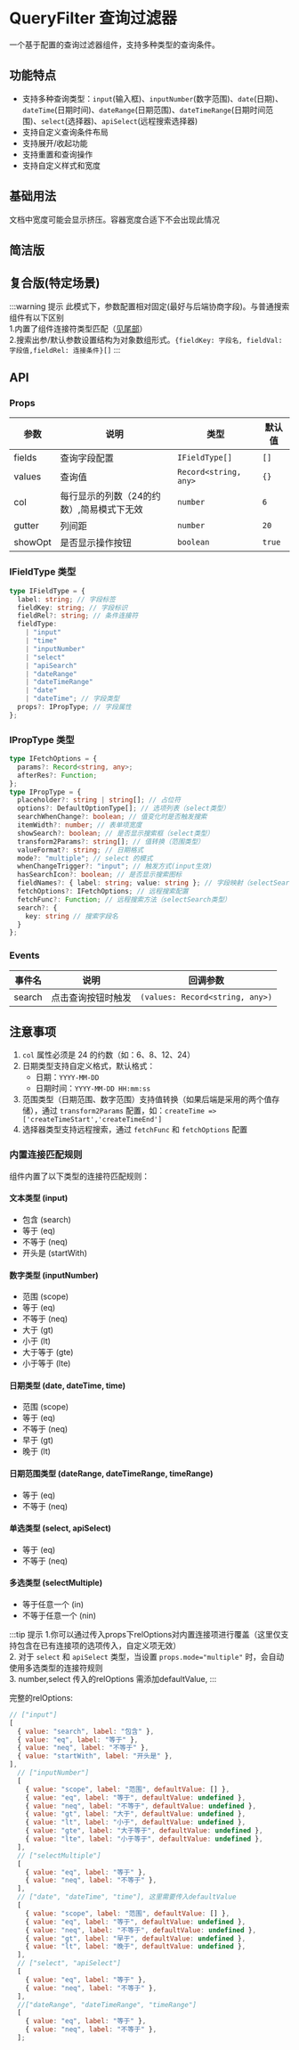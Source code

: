 # QueryFilter 查询过滤器

一个基于配置的查询过滤器组件，支持多种类型的查询条件。

## 功能特点

- 支持多种查询类型：`input`(输入框)、`inputNumber`(数字范围)、`date`(日期)、`dateTime`(日期时间)、`dateRange`(日期范围)、`dateTimeRange`(日期时间范围)、`select`(选择器)、`apiSelect`(远程搜索选择器)
- 支持自定义查询条件布局
- 支持展开/收起功能
- 支持重置和查询操作
- 支持自定义样式和宽度
<script setup>
  import Basic from './Basic.vue'
  import Simple from './Simple.vue'
  import Complex from './Complex.vue'
</script>

## 基础用法

文档中宽度可能会显示挤压。容器宽度合适下不会出现此情况

<Basic/>

## 简洁版

<Simple/>

## 复合版(特定场景)

:::warning 提示
此模式下，参数配置相对固定(最好与后端协商字段)。与普通搜索组件有以下区别<br/> 1.内置了组件连接符类型匹配（[见尾部](/components/query-filter/index#内置连接匹配规则)）<br/> 2.搜索出参/默认参数设置结构为对象数组形式。`{fieldKey: 字段名, fieldVal: 字段值,fieldRel: 连接条件}[]`
:::

<Complex/>

## API

### Props

| 参数          | 说明                       | 类型                  | 默认值 |
| ------------- | -------------------------- | --------------------- | ------ |
| fields        | 查询字段配置               | `IFieldType[]`        | `[]`   |
| values        | 查询值                     | `Record<string, any>` | `{}`   |
| col           | 每行显示的列数（24的约数）,简易模式下无效 | `number`              | `6`    |
| gutter        | 列间距                     | `number`              | `20`   |
| showOpt       | 是否显示操作按钮           | `boolean`             | `true` |

### IFieldType 类型

```ts
type IFieldType = {
  label: string; // 字段标签
  fieldKey: string; // 字段标识
  fieldRel?: string; // 条件连接符
  fieldType:
    | "input"
    | "time"
    | "inputNumber"
    | "select"
    | "apiSearch"
    | "dateRange"
    | "dateTimeRange"
    | "date"
    | "dateTime"; // 字段类型
  props?: IPropType; // 字段属性
};
```

### IPropType 类型

```ts
type IFetchOptions = {
  params?: Record<string, any>;
  afterRes?: Function;
};
type IPropType = {
  placeholder?: string | string[]; // 占位符
  options?: DefaultOptionType[]; // 选项列表（select类型）
  searchWhenChange?: boolean; // 值变化时是否触发搜索
  itemWidth?: number; // 表单项宽度
  showSearch?: boolean; // 是否显示搜索框（select类型）
  transform2Params?: string[]; // 值转换（范围类型）
  valueFormat?: string; // 日期格式
  mode?: "multiple"; // select 的模式
  whenChangeTrigger?: "input"; // 触发方式(input生效)
  hasSearchIcon?: boolean; // 是否显示搜索图标
  fieldNames?: { label: string; value: string }; // 字段映射（selectSearch类型）
  fetchOptions?: IFetchOptions; // 远程搜索配置
  fetchFunc?: Function; // 远程搜索方法（selectSearch类型）
  search?: {
    key: string // 搜索字段名
  }
};
```

### Events

| 事件名 | 说明               | 回调参数                        |
| ------ | ------------------ | ------------------------------- |
| search | 点击查询按钮时触发 | `(values: Record<string, any>)` |

## 注意事项

1. `col` 属性必须是 24 的约数（如：6、8、12、24）
2. 日期类型支持自定义格式，默认格式：
   - 日期：`YYYY-MM-DD`
   - 日期时间：`YYYY-MM-DD HH:mm:ss`
3. 范围类型（日期范围、数字范围）支持值转换（如果后端是采用的两个值存储），通过 `transform2Params` 配置，如：`createTime => ['createTimeStart','createTimeEnd']`
4. 选择器类型支持远程搜索，通过 `fetchFunc` 和 `fetchOptions` 配置

### 内置连接匹配规则

组件内置了以下类型的连接符匹配规则：

#### 文本类型 (input)

- 包含 (search)
- 等于 (eq)
- 不等于 (neq)
- 开头是 (startWith)

#### 数字类型 (inputNumber)

- 范围 (scope)
- 等于 (eq)
- 不等于 (neq)
- 大于 (gt)
- 小于 (lt)
- 大于等于 (gte)
- 小于等于 (lte)

#### 日期类型 (date, dateTime, time)

- 范围 (scope)
- 等于 (eq)
- 不等于 (neq)
- 早于 (gt)
- 晚于 (lt)

#### 日期范围类型 (dateRange, dateTimeRange, timeRange)

- 等于 (eq)
- 不等于 (neq)

#### 单选类型 (select, apiSelect)

- 等于 (eq)
- 不等于 (neq)

#### 多选类型 (selectMultiple)

- 等于任意一个 (in)
- 不等于任意一个 (nin)

:::tip 提示
1.你可以通过传入props下relOptions对内置连接项进行覆盖（这里仅支持包含在已有连接项的选项传入，自定义项无效）<br/>2. 对于 `select` 和 `apiSelect` 类型，当设置 `props.mode="multiple"` 时，会自动使用多选类型的连接符规则<br/>3. number,select 传入的relOptions 需添加defaultValue,
:::

完整的relOptions:

```js
// ["input"]
[
  { value: "search", label: "包含" },
  { value: "eq", label: "等于" },
  { value: "neq", label: "不等于" },
  { value: "startWith", label: "开头是" },
],
  // ["inputNumber"]
  [
    { value: "scope", label: "范围", defaultValue: [] },
    { value: "eq", label: "等于", defaultValue: undefined },
    { value: "neq", label: "不等于", defaultValue: undefined },
    { value: "gt", label: "大于", defaultValue: undefined },
    { value: "lt", label: "小于", defaultValue: undefined },
    { value: "gte", label: "大于等于", defaultValue: undefined },
    { value: "lte", label: "小于等于", defaultValue: undefined },
  ],
  // ["selectMultiple"]
  [
    { value: "eq", label: "等于" },
    { value: "neq", label: "不等于" },
  ],
  // ["date", "dateTime", "time"], 这里需要传入defaultValue
  [
    { value: "scope", label: "范围", defaultValue: [] },
    { value: "eq", label: "等于", defaultValue: undefined },
    { value: "neq", label: "不等于", defaultValue: undefined },
    { value: "gt", label: "早于", defaultValue: undefined },
    { value: "lt", label: "晚于", defaultValue: undefined },
  ],
  // ["select", "apiSelect"]
  [
    { value: "eq", label: "等于" },
    { value: "neq", label: "不等于" },
  ],
  //["dateRange", "dateTimeRange", "timeRange"]
  [
    { value: "eq", label: "等于" },
    { value: "neq", label: "不等于" },
  ];
```
